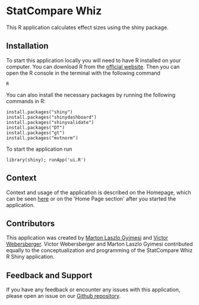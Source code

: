 # StatCompare Whiz

This R application calculates effect sizes using the shiny package.

## Installation

To start this application locally you will need to have R installed on your computer. You can download R from the [official website](https://www.r-project.org/).
Then you can open the R console in the terminal with the following command
```
R
```
You can also install the necessary packages by running the following commands in R:
```
install.packages("shiny")
install.packages("shinydashboard")
install.packages("shinyvalidate")
install.packages("DT")
install.packages("gt")
install.packages("mvtnorm")
```
To start the application run 
```
library(shiny); runApp('ui.R')
```

## Context 
Context and usage of the application is described on the Homepage, which can be seen [here](https://marton-l-gy.shinyapps.io/StatCompare-Whiz/) or on the 'Home Page section' after you started the application.

## Contributors

This application was created by [Marton Laszlo Gyimesi](https://github.com/marton-gyimesi) and [Victor Webersberger](https://github.com/farambis).
Victor Webersberger and Marton Laszlo Gyimesi contributed equally to the conceptualization and programming of the StatCompare Whiz R Shiny application.

## Feedback and Support

If you have any feedback or encounter any issues with this application, please open an issue on our [Github repository](https://github.com/farambis/StatCompare-Whiz/issues).

